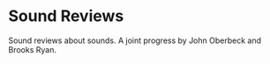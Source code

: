 Sound Reviews
=============

Sound reviews about sounds.
A joint progress by John Oberbeck and Brooks Ryan.
